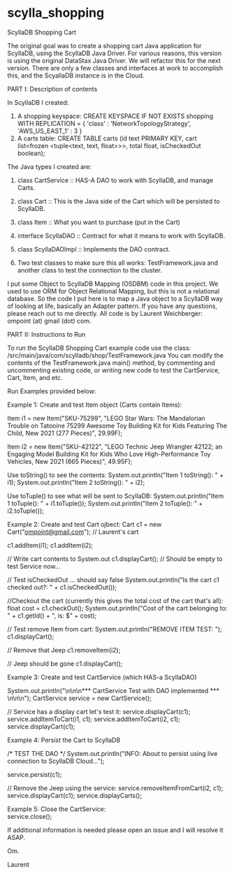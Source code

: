 # scylla_shopping
ScyllaDB Shopping Cart

The original goal was to create a shopping cart Java application for ScyllaDB, using the ScyllaDB Java Driver.
For various reasons, this version is using the original DataStax Java Driver.
We will refactor this for the next version.
There are only a few classes and interfaces at work to accomplish this, and the ScyallaDB instance is in the Cloud.

PART I: Description of contents

In ScyllaDB I created:

1. A shopping keyspace: CREATE KEYSPACE IF NOT EXISTS shopping WITH REPLICATION = { 'class' : 'NetworkTopologyStrategy', 'AWS_US_EAST_1' : 3 }
2. A carts table:       CREATE TABLE carts (id text PRIMARY KEY, cart list<frozen <tuple<text, text, float>>>, total float, isCheckedOut boolean);

The Java types I created are:

1. class CartService :: HAS-A DAO to work with ScyllaDB, and manage Carts.

2. class Cart :: This is the Java side of the Cart which will be persisted to ScyllaDB.

3. class Item :: What you want to purchase (put in the Cart)

4. interface ScyllaDAO :: Contract for what it means to work with ScyllaDB.

5. class ScyllaDAOImpl :: Implements the DAO contract.

6. Two test classes to make sure this all works: TestFramework.java and another class to test the connection to the cluster.

I put some Object to ScyllaDB Mapping (OSDBM) code in this project. We used to use ORM for Object Relational Mapping, but this is not a relational database.
So the code I put here is to map a Java object to a ScyllaDB way of looking at life, basically an Adapter pattern.
If you have any questions, please reach out to me directly. All code is by Laurent Weichberger: ompoint (at) gmail (dot) com.

PART II: Instructions to Run

To run the ScyllaDB Shopping Cart example code use the class: /src/main/java/com/scylladb/shop/TestFramework.java
You can modify the contents of the TestFramework.java main() method, by commenting and uncommenting existing code, or writing new code to test the CartService, Cart, Item, and etc.

Run Examples provided below:

Example 1: Create and test Item object (Carts contain Items):

Item i1 = new Item("SKU-75299", "LEGO Star Wars: The Mandalorian Trouble on Tatooine 75299 Awesome Toy Building Kit for Kids Featuring The Child, New 2021 (277 Pieces)", 29.99F);
		
Item i2 = new Item("SKU-42122", "LEGO Technic Jeep Wrangler 42122; an Engaging Model Building Kit for Kids Who Love High-Performance Toy Vehicles, New 2021 (665 Pieces)", 49.95F);

Use toString() to see the contents:
System.out.println("Item 1 toString(): " + i1);
System.out.println("Item 2 toString(): " + i2);

Use toTuple() to see what will be sent to ScyllaDB:
System.out.println("Item 1 toTuple(): " + i1.toTuple());
System.out.println("Item 2 toTuple(): " + i2.toTuple());

Example 2: Create and test  Cart ojbect:
Cart c1 = new Cart("ompoint@gmail.com"); // Laurent's cart
		
c1.addItem(i1);
c1.addItem(i2);

// Write cart contents to System.out
c1.displayCart(); // Should be empty to test Service now...
		
// Test isCheckedOut ... should say false
System.out.println("Is the cart c1 checked out?: " + c1.isCheckedOut());
		
//Checkout the cart (currently this gives the total cost of the cart that's all):
float cost = c1.checkOut();
System.out.println("Cost of the cart belonging to: " + c1.getId() + ", is: $" + cost);
		
// Test remove Item from cart:
System.out.println("REMOVE ITEM TEST: ");
c1.displayCart();

// Remove that Jeep
c1.removeItem(i2);

// Jeep should be gone
c1.displayCart();

Example 3: Create and test CartService (which HAS-a ScyllaDAO)

System.out.println("\n\n\n*** CartService Test with DAO implemented *** \n\n\n");
CartService service = new CartService();
		
// Service has a display cart let's test it:
service.displayCart(c1);
service.addItemToCart(i1, c1);
service.addItemToCart(i2, c1);
service.displayCart(c1);

Example 4: Persist the Cart to ScyllaDB

/* TEST THE DAO */
System.out.println("INFO: About to persist using live connection to ScyllaDB Cloud...");
		
service.persist(c1);
		
// Remove the Jeep using the service:
service.removeItemFromCart(i2, c1);
service.displayCart(c1);
service.displayCarts();
		
Example 5: Close the CartService:		
service.close();

If additional information is needed please open an issue and I will resolve it ASAP.

Om.

Laurent
